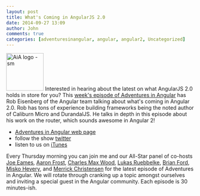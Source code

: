 ```yaml
---
layout: post
title: What's Coming in AngularJS 2.0
date: 2014-09-27 13:09
author: John
comments: true
categories: [adventuresinangular, angular, angular2, Uncategorized]
---
```

<p><a href="http://adventuresinangular.com"><img src="http://www.johnpapa.net/wp-content/uploads/2014/08/AiA-logo-sm.png" alt="AiA logo - sm" width="100" height="101" class="alignleft size-full wp-image-32351" /></a> Interested in hearing about the latest on what AngularJS 2.0 holds in store for you? This <a href="http://jpapa.me/aia-009">week's episode of Adventures in Angular</a> has Rob Eisenberg of the Angular team talking about what's coming in Angular 2.0. Rob has tons of experience building frameworks being the noted author of Caliburn Micro and DurandalJS. He talks in depth in this episode about his work on the router, which sounds awesome in Angular 2!</p>

<ul>
<li><a href="http://adventuresinangular.com">Adventures in Angular web page</a></li>
<li>follow the show <a href="https://twitter.com/angularpodcast">twitter</a></li>
<li>listen to us on <a href="https://itunes.apple.com/us/podcast/adventures-in-angular/id907361052">iTunes</a></li>
</ul>

<p>Every Thursday morning you can join me and our All-Star panel of co-hosts <a href="https://twitter.com/josepheames">Joe Eames</a>, <a href="https://twitter.com/js_dev">Aaron Frost</a>, <a href="https://twitter.com/cmaxw">Charles Max Wood</a>, <a href="https://twitter.com/simpulton">Lukas Ruebbelke</a>, <a href="https://twitter.com/briantford">Brian Ford</a>, <a href="https://twitter.com/mhevery">Misko Hevery</a>, and <a href="https://twitter.com/iammerrick">Merrick Christensen</a> for the latest episode of Adventures in Angular. We will rotate through cranking up a topic amongst ourselves and inviting a special guest in the Angular community. Each episode is 30 minutes-ish.</p>

